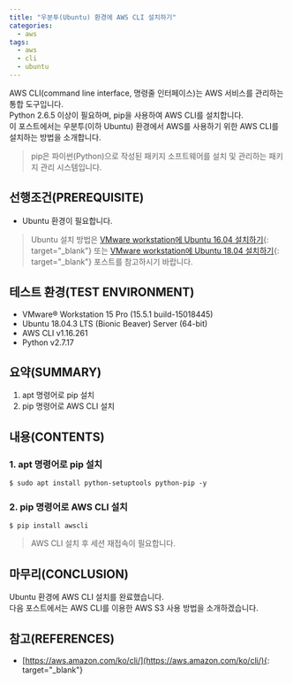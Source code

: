 ```yaml
---
title: "우분투(Ubuntu) 환경에 AWS CLI 설치하기"
categories: 
  - aws
tags: 
  - aws
  - cli
  - ubuntu
---
```



AWS CLI(command line interface, 명령줄 인터페이스)는 AWS 서비스를 관리하는 통합 도구입니다. <br />
Python 2.6.5 이상이 필요하며, pip을 사용하여 AWS CLI를 설치합니다. <br />
이 포스트에서는 우분투(이하 Ubuntu) 환경에서 AWS를 사용하기 위한 AWS CLI를 설치하는 방법을 소개합니다.

> pip은 파이썬(Python)으로 작성된 패키지 소프트웨어를 설치 및 관리하는 패키지 관리 시스템입니다.


## 선행조건(PREREQUISITE)
- Ubuntu 환경이 필요합니다.

> Ubuntu 설치 방법은 [VMware workstation에 Ubuntu 16.04 설치하기](https://lindarex.github.io/ubuntu/ubuntu-1604-installation/){: target="\_blank"} 또는 [VMware workstation에 Ubuntu 18.04 설치하기](https://lindarex.github.io/ubuntu/ubuntu-1804-installation/){: target="\_blank"} 포스트를 참고하시기 바랍니다.


## 테스트 환경(TEST ENVIRONMENT)
- VMware® Workstation 15 Pro (15.5.1 build-15018445)
- Ubuntu 18.04.3 LTS (Bionic Beaver) Server (64-bit)
- AWS CLI v1.16.261
- Python v2.7.17


## 요약(SUMMARY)
1. apt 명령어로 pip 설치
2. pip 명령어로 AWS CLI 설치


## 내용(CONTENTS)
### 1. apt 명령어로 pip 설치
```shell
$ sudo apt install python-setuptools python-pip -y
```

### 2. pip 명령어로 AWS CLI 설치
```shell
$ pip install awscli
```

> AWS CLI 설치 후 세션 재접속이 필요합니다.


## 마무리(CONCLUSION)
Ubuntu 환경에 AWS CLI 설치를 완료했습니다. <br />
다음 포스트에서는 AWS CLI를 이용한 AWS S3 사용 방법을 소개하겠습니다.


## 참고(REFERENCES)
- [https://aws.amazon.com/ko/cli/](https://aws.amazon.com/ko/cli/){: target="\_blank"}
